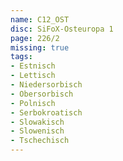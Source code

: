 ```yaml
---
name: C12_OST
disc: SiFoX-Osteuropa 1
page: 226/2
missing: true
tags:
- Estnisch
- Lettisch
- Niedersorbisch
- Obersorbisch
- Polnisch
- Serbokroatisch
- Slowakisch
- Slowenisch
- Tschechisch
---
```

